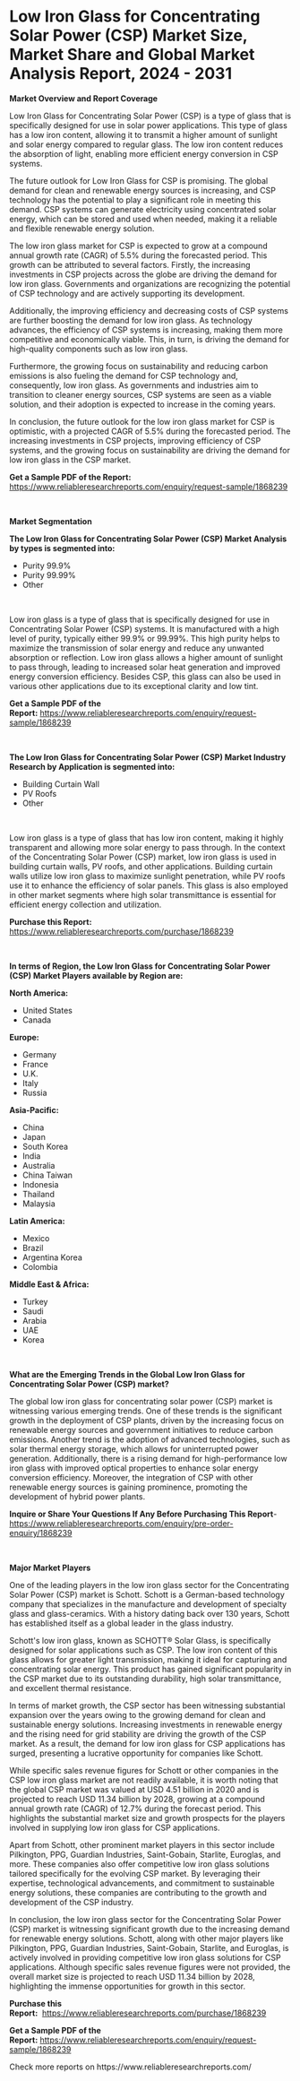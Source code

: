 <p><h1>Low Iron Glass for Concentrating Solar Power (CSP) Market Size, Market Share and Global Market Analysis Report, 2024 - 2031</h1></p><p><strong>Market Overview and Report Coverage</strong></p>
<p><p>Low Iron Glass for Concentrating Solar Power (CSP) is a type of glass that is specifically designed for use in solar power applications. This type of glass has a low iron content, allowing it to transmit a higher amount of sunlight and solar energy compared to regular glass. The low iron content reduces the absorption of light, enabling more efficient energy conversion in CSP systems.</p><p>The future outlook for Low Iron Glass for CSP is promising. The global demand for clean and renewable energy sources is increasing, and CSP technology has the potential to play a significant role in meeting this demand. CSP systems can generate electricity using concentrated solar energy, which can be stored and used when needed, making it a reliable and flexible renewable energy solution.</p><p>The low iron glass market for CSP is expected to grow at a compound annual growth rate (CAGR) of 5.5% during the forecasted period. This growth can be attributed to several factors. Firstly, the increasing investments in CSP projects across the globe are driving the demand for low iron glass. Governments and organizations are recognizing the potential of CSP technology and are actively supporting its development.</p><p>Additionally, the improving efficiency and decreasing costs of CSP systems are further boosting the demand for low iron glass. As technology advances, the efficiency of CSP systems is increasing, making them more competitive and economically viable. This, in turn, is driving the demand for high-quality components such as low iron glass.</p><p>Furthermore, the growing focus on sustainability and reducing carbon emissions is also fueling the demand for CSP technology and, consequently, low iron glass. As governments and industries aim to transition to cleaner energy sources, CSP systems are seen as a viable solution, and their adoption is expected to increase in the coming years.</p><p>In conclusion, the future outlook for the low iron glass market for CSP is optimistic, with a projected CAGR of 5.5% during the forecasted period. The increasing investments in CSP projects, improving efficiency of CSP systems, and the growing focus on sustainability are driving the demand for low iron glass in the CSP market.</p></p>
<p><strong>Get a Sample PDF of the Report:</strong> <a href="https://www.reliableresearchreports.com/enquiry/request-sample/1868239">https://www.reliableresearchreports.com/enquiry/request-sample/1868239</a></p>
<p>&nbsp;</p>
<p><strong>Market Segmentation</strong></p>
<p><strong>The Low Iron Glass for Concentrating Solar Power (CSP) Market Analysis by types is segmented into:</strong></p>
<p><ul><li>Purity 99.9%</li><li>Purity 99.99%</li><li>Other</li></ul></p>
<p>&nbsp;</p>
<p><p>Low iron glass is a type of glass that is specifically designed for use in Concentrating Solar Power (CSP) systems. It is manufactured with a high level of purity, typically either 99.9% or 99.99%. This high purity helps to maximize the transmission of solar energy and reduce any unwanted absorption or reflection. Low iron glass allows a higher amount of sunlight to pass through, leading to increased solar heat generation and improved energy conversion efficiency. Besides CSP, this glass can also be used in various other applications due to its exceptional clarity and low tint.</p></p>
<p><strong>Get a Sample PDF of the Report:</strong>&nbsp;<a href="https://www.reliableresearchreports.com/enquiry/request-sample/1868239">https://www.reliableresearchreports.com/enquiry/request-sample/1868239</a></p>
<p>&nbsp;</p>
<p><strong>The Low Iron Glass for Concentrating Solar Power (CSP) Market Industry Research by Application is segmented into:</strong></p>
<p><ul><li>Building Curtain Wall</li><li>PV Roofs</li><li>Other</li></ul></p>
<p>&nbsp;</p>
<p><p>Low iron glass is a type of glass that has low iron content, making it highly transparent and allowing more solar energy to pass through. In the context of the Concentrating Solar Power (CSP) market, low iron glass is used in building curtain walls, PV roofs, and other applications. Building curtain walls utilize low iron glass to maximize sunlight penetration, while PV roofs use it to enhance the efficiency of solar panels. This glass is also employed in other market segments where high solar transmittance is essential for efficient energy collection and utilization.</p></p>
<p><strong>Purchase this Report:</strong>&nbsp; <a href="https://www.reliableresearchreports.com/purchase/1868239">https://www.reliableresearchreports.com/purchase/1868239</a></p>
<p>&nbsp;</p>
<p><strong>In terms of Region, the Low Iron Glass for Concentrating Solar Power (CSP) Market Players available by Region are:</strong></p>
<p>
    <p> <strong> North America: </strong>
        <ul>
            <li>United States</li>
            <li>Canada</li>
        </ul>
        </p> 
    <p> <strong> Europe: </strong>
        <ul>
            <li>Germany</li>
            <li>France</li>
            <li>U.K.</li>
            <li>Italy</li>
            <li>Russia</li>
        </ul>
        </p> 
    <p> <strong> Asia-Pacific: </strong>
        <ul>
            <li>China</li>
            <li>Japan</li>
            <li>South Korea</li>
            <li>India</li>
            <li>Australia</li>
            <li>China Taiwan</li>
            <li>Indonesia</li>
            <li>Thailand</li>
            <li>Malaysia</li>
        </ul>
        </p> 
    <p> <strong> Latin America: </strong>
        <ul>
            <li>Mexico</li>
            <li>Brazil</li>
            <li>Argentina Korea</li>
            <li>Colombia</li>
        </ul>
        </p> 
    <p> <strong> Middle East & Africa: </strong>
        <ul>
            <li>Turkey</li>
            <li>Saudi</li>
            <li>Arabia</li>
            <li>UAE</li>
            <li>Korea</li>
        </ul>
    </p>
    </p>
<p>&nbsp;</p>
<p><strong>What are the Emerging Trends in the Global Low Iron Glass for Concentrating Solar Power (CSP) market?</strong></p>
<p><p>The global low iron glass for concentrating solar power (CSP) market is witnessing various emerging trends. One of these trends is the significant growth in the deployment of CSP plants, driven by the increasing focus on renewable energy sources and government initiatives to reduce carbon emissions. Another trend is the adoption of advanced technologies, such as solar thermal energy storage, which allows for uninterrupted power generation. Additionally, there is a rising demand for high-performance low iron glass with improved optical properties to enhance solar energy conversion efficiency. Moreover, the integration of CSP with other renewable energy sources is gaining prominence, promoting the development of hybrid power plants.</p></p>
<p><strong>Inquire or Share Your Questions If Any Before Purchasing This Report</strong>- <a href="https://www.reliableresearchreports.com/enquiry/pre-order-enquiry/1868239">https://www.reliableresearchreports.com/enquiry/pre-order-enquiry/1868239</a></p>
<p>&nbsp;</p>
<p><strong>Major Market Players</strong></p>
<p><p>One of the leading players in the low iron glass sector for the Concentrating Solar Power (CSP) market is Schott. Schott is a German-based technology company that specializes in the manufacture and development of specialty glass and glass-ceramics. With a history dating back over 130 years, Schott has established itself as a global leader in the glass industry.</p><p>Schott's low iron glass, known as SCHOTT® Solar Glass, is specifically designed for solar applications such as CSP. The low iron content of this glass allows for greater light transmission, making it ideal for capturing and concentrating solar energy. This product has gained significant popularity in the CSP market due to its outstanding durability, high solar transmittance, and excellent thermal resistance.</p><p>In terms of market growth, the CSP sector has been witnessing substantial expansion over the years owing to the growing demand for clean and sustainable energy solutions. Increasing investments in renewable energy and the rising need for grid stability are driving the growth of the CSP market. As a result, the demand for low iron glass for CSP applications has surged, presenting a lucrative opportunity for companies like Schott.</p><p>While specific sales revenue figures for Schott or other companies in the CSP low iron glass market are not readily available, it is worth noting that the global CSP market was valued at USD 4.51 billion in 2020 and is projected to reach USD 11.34 billion by 2028, growing at a compound annual growth rate (CAGR) of 12.7% during the forecast period. This highlights the substantial market size and growth prospects for the players involved in supplying low iron glass for CSP applications.</p><p>Apart from Schott, other prominent market players in this sector include Pilkington, PPG, Guardian Industries, Saint-Gobain, Starlite, Euroglas, and more. These companies also offer competitive low iron glass solutions tailored specifically for the evolving CSP market. By leveraging their expertise, technological advancements, and commitment to sustainable energy solutions, these companies are contributing to the growth and development of the CSP industry.</p><p>In conclusion, the low iron glass sector for the Concentrating Solar Power (CSP) market is witnessing significant growth due to the increasing demand for renewable energy solutions. Schott, along with other major players like Pilkington, PPG, Guardian Industries, Saint-Gobain, Starlite, and Euroglas, is actively involved in providing competitive low iron glass solutions for CSP applications. Although specific sales revenue figures were not provided, the overall market size is projected to reach USD 11.34 billion by 2028, highlighting the immense opportunities for growth in this sector.</p></p>
<p><strong>Purchase this Report:</strong>&nbsp;&nbsp;<a href="https://www.reliableresearchreports.com/purchase/1868239">https://www.reliableresearchreports.com/purchase/1868239</a></p>
<p></p>
<p><strong>Get a Sample PDF of the Report:</strong>&nbsp;<a href="https://www.reliableresearchreports.com/enquiry/request-sample/1868239">https://www.reliableresearchreports.com/enquiry/request-sample/1868239</a></p>
<p>Check more reports on https://www.reliableresearchreports.com/</p>